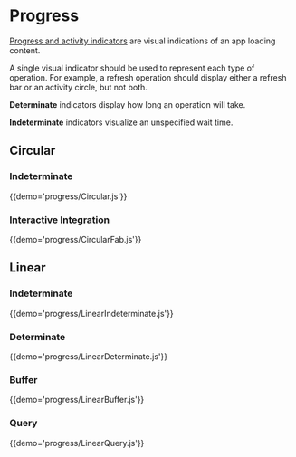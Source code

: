 # Progress

[Progress and activity indicators](https://material.google.com/components/progress-activity.html)
are visual indications of an app loading content.

A single visual indicator should be used to represent each type of operation.
For example, a refresh operation should display either a refresh bar or an activity circle, but not both.

**Determinate** indicators display how long an operation will take.

**Indeterminate** indicators visualize an unspecified wait time.

## Circular

### Indeterminate

{{demo='progress/Circular.js'}}

### Interactive Integration

{{demo='progress/CircularFab.js'}}

## Linear

### Indeterminate

{{demo='progress/LinearIndeterminate.js'}}

### Determinate

{{demo='progress/LinearDeterminate.js'}}

### Buffer

{{demo='progress/LinearBuffer.js'}}

### Query

{{demo='progress/LinearQuery.js'}}
